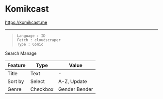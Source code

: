 # Komikcast
https://komikcast.me

-----

> ```
> Language : ID
> Fetch : cloudscraper
> Type : Comic
> ```

Search Manage

| Feature | Type | Value |
|----|----|----|
| Title | Text | - |
| Sort by | Select | A-Z, Update |
| Genre | Checkbox | Gender Bender |
